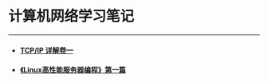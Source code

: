 # 计算机网络学习笔记

***

+ #### [TCP/IP 详解卷一](TCPIP详解卷一/README.md)

+ #### [《Linux高性能服务器编程》第一篇](《Linux高性能服务器编程》第一篇/README.md)

